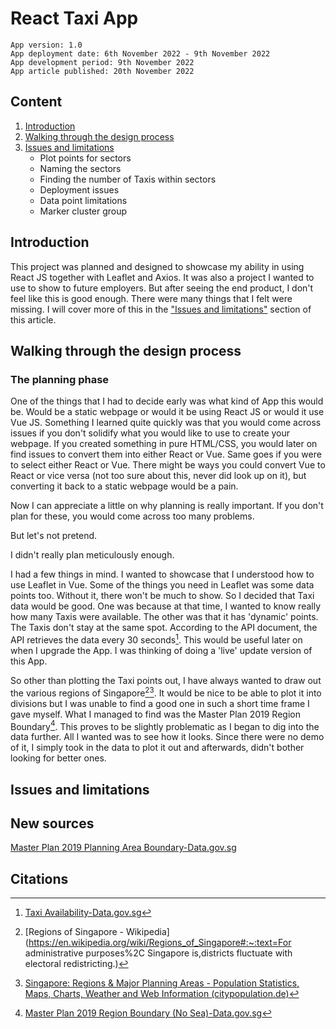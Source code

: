 # React Taxi App

```
App version: 1.0
App deployment date: 6th November 2022 - 9th November 2022
App development period: 9th November 2022
App article published: 20th November 2022
```

## Content

1. [Introduction](#Introduction)
2. [Walking through the design process](#walking-through-the-design-process)
3. [Issues and limitations](#issues-and-limitations)
   - Plot points for sectors
   - Naming the sectors
   - Finding the number of Taxis within sectors
   - Deployment issues
   - Data point limitations
   - Marker cluster group

## Introduction

This project was planned and designed to showcase my ability in using React JS together with Leaflet and Axios. It was also a project I wanted to use to show to future employers. But after seeing the end product, I don't feel like this is good enough. There were many things that I felt were missing. I will cover more of this in the ["Issues and limitations"](#issues-and-limitations) section of this article. 

## Walking through the design process

### The planning phase

One of the things that I had to decide early was what kind of App this would be. Would be a static webpage or would it be using React JS or would it use Vue JS. Something I learned quite quickly was that you would come across issues if you don't solidify what you would like to use to create your webpage. If you created something in pure HTML/CSS, you would later on find issues to convert them into either React or Vue. Same goes if you were to select either React or Vue. There might be ways you could convert Vue to React or vice versa (not too sure about this, never did look up on it), but converting it back to a static webpage would be a pain. 

Now I can appreciate a little on why planning is really important. If you don't plan for these, you would come across too many problems. 

But let's not pretend. 

I didn't really plan meticulously enough.

I had a few things in mind. I wanted to showcase that I understood how to use Leaflet in Vue. Some of the things you need in Leaflet was some data points too. Without it, there won't be much to show. So I decided that Taxi data would be good. One was because at that time, I wanted to know really how many Taxis were available. The other was that it has 'dynamic' points. The Taxis don't stay at the same spot. According to the API document, the API retrieves the data every 30 seconds[^1]. This would be useful later on when I upgrade the App. I was thinking of doing a 'live' update version of this App.

So other than plotting the Taxi points out, I have always wanted to draw out the various regions of Singapore[^2][^3]. It would be nice to be able to plot it into divisions but I was unable to find a good one in such a short time frame I gave myself. What I managed to find was the Master Plan 2019 Region Boundary[^4]. This proves to be slightly problematic as I began to dig into the data further. All I wanted was to see how it looks. Since there were no demo of it, I simply took in the data to plot it out and afterwards, didn't bother looking for better ones.



## Issues and limitations

## New sources

[Master Plan 2019 Planning Area Boundary-Data.gov.sg](https://data.gov.sg/dataset/master-plan-2019-planning-area-boundary-no-sea)



## Citations

[^1]: [Taxi Availability-Data.gov.sg](https://data.gov.sg/dataset/taxi-availability)
[^2]:[Regions of Singapore - Wikipedia](https://en.wikipedia.org/wiki/Regions_of_Singapore#:~:text=For administrative purposes%2C Singapore is,districts fluctuate with electoral redistricting.)
[^3]:[Singapore: Regions & Major Planning Areas - Population Statistics, Maps, Charts, Weather and Web Information (citypopulation.de)](https://www.citypopulation.de/en/singapore/cities/)
[^4]:[Master Plan 2019 Region Boundary (No Sea)-Data.gov.sg](https://data.gov.sg/dataset/master-plan-2019-region-boundary-no-sea)

